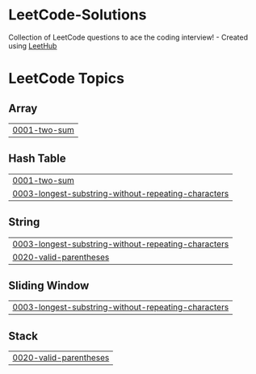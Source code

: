 # LeetCode-Solutions
Collection of LeetCode questions to ace the coding interview! - Created using [LeetHub](https://github.com/QasimWani/LeetHub)

<!---LeetCode Topics Start-->
# LeetCode Topics
## Array
|  |
| ------- |
| [0001-two-sum](https://github.com/SabirKhanAkash/LeetCode-Solutions/tree/master/0001-two-sum) |
## Hash Table
|  |
| ------- |
| [0001-two-sum](https://github.com/SabirKhanAkash/LeetCode-Solutions/tree/master/0001-two-sum) |
| [0003-longest-substring-without-repeating-characters](https://github.com/SabirKhanAkash/LeetCode-Solutions/tree/master/0003-longest-substring-without-repeating-characters) |
## String
|  |
| ------- |
| [0003-longest-substring-without-repeating-characters](https://github.com/SabirKhanAkash/LeetCode-Solutions/tree/master/0003-longest-substring-without-repeating-characters) |
| [0020-valid-parentheses](https://github.com/SabirKhanAkash/LeetCode-Solutions/tree/master/0020-valid-parentheses) |
## Sliding Window
|  |
| ------- |
| [0003-longest-substring-without-repeating-characters](https://github.com/SabirKhanAkash/LeetCode-Solutions/tree/master/0003-longest-substring-without-repeating-characters) |
## Stack
|  |
| ------- |
| [0020-valid-parentheses](https://github.com/SabirKhanAkash/LeetCode-Solutions/tree/master/0020-valid-parentheses) |
<!---LeetCode Topics End-->